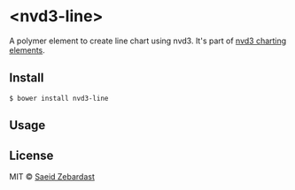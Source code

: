 # &lt;nvd3-line&gt;

A polymer element to create line chart using nvd3. It's part of [nvd3 charting elements](https://github.com/saeidzebardast/nvd3-elements). 

## Install
```
$ bower install nvd3-line
```

## Usage

## License

MIT © [Saeid Zebardast](http://zebardast.com)
